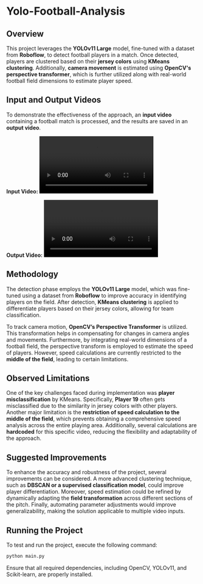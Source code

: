 # Yolo-Football-Analysis

## Overview
This project leverages the **YOLOv11 Large** model, fine-tuned with a dataset from **Roboflow**, to detect football players in a match. Once detected, players are clustered based on their **jersey colors** using **KMeans clustering**. Additionally, **camera movement** is estimated using **OpenCV's perspective transformer**, which is further utilized along with real-world football field dimensions to estimate player speed.

## Input and Output Videos
To demonstrate the effectiveness of the approach, an **input video** containing a football match is processed, and the results are saved in an **output video**.

**Input Video:** ![Input Video](input_videos/08fd33_4.mp4)

**Output Video:** ![Output Video](output/output_video.avi)

## Methodology
The detection phase employs the **YOLOv11 Large** model, which was fine-tuned using a dataset from **Roboflow** to improve accuracy in identifying players on the field. After detection, **KMeans clustering** is applied to differentiate players based on their jersey colors, allowing for team classification.

To track camera motion, **OpenCV’s Perspective Transformer** is utilized. This transformation helps in compensating for changes in camera angles and movements. Furthermore, by integrating real-world dimensions of a football field, the perspective transform is employed to estimate the speed of players. However, speed calculations are currently restricted to the **middle of the field**, leading to certain limitations.

## Observed Limitations
One of the key challenges faced during implementation was **player misclassification** by KMeans. Specifically, **Player 19** often gets misclassified due to the similarity in jersey colors with other players. Another major limitation is the **restriction of speed calculation to the middle of the field**, which prevents obtaining a comprehensive speed analysis across the entire playing area. Additionally, several calculations are **hardcoded** for this specific video, reducing the flexibility and adaptability of the approach.

## Suggested Improvements
To enhance the accuracy and robustness of the project, several improvements can be considered. A more advanced clustering technique, such as **DBSCAN or a supervised classification model**, could improve player differentiation. Moreover, speed estimation could be refined by dynamically adapting the **field transformation** across different sections of the pitch. Finally, automating parameter adjustments would improve generalizability, making the solution applicable to multiple video inputs.

## Running the Project
To test and run the project, execute the following command:
```bash
python main.py
```
Ensure that all required dependencies, including OpenCV, YOLOv11, and Scikit-learn, are properly installed.
